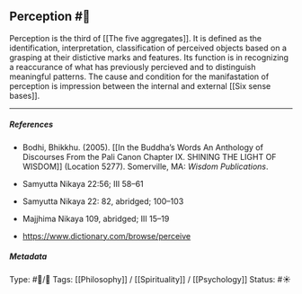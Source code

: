 ## Perception #🧠 

Perception is the third of [[The five aggregates]]. It is defined as the identification, interpretation, classification of perceived objects based on a grasping at their distictive marks and features. Its function is in recognizing a reaccurance of what has previously percieved and to distinguish meaningful patterns. The cause and condition for the manifastation of perception is impression between the internal and external [[Six sense bases]]. 

___

##### References

- Bodhi, Bhikkhu. (2005). [[In the Buddha’s Words An Anthology of Discourses From the Pali Canon Chapter IX. SHINING THE LIGHT OF WISDOM]] (Location 5277). Somerville, MA: _Wisdom Publications_.

- Samyutta Nikaya 22:56; III 58–61

- Samyutta Nikaya 22: 82, abridged; 100–103 

- Majjhima Nikaya 109, abridged; III 15–19

- https://www.dictionary.com/browse/perceive

##### Metadata

Type: #🔵/🔵 
Tags: [[Philosophy]] / [[Spirituality]] / [[Psychology]] 
Status: #☀️ 